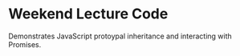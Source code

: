 # Weekend Lecture Code 

Demonstrates JavaScript protoypal inheritance and interacting with Promises.
